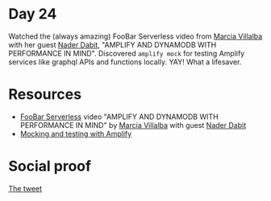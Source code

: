 # Day 24

Watched the (always amazing) FooBar Serverless video from [Marcia Villalba](https://twitter.com/mavi888uy) with her guest [Nader Dabit](https://twitter.com/dabit3), "AMPLIFY AND DYNAMODB WITH PERFORMANCE IN MIND". Discovered `amplify mock` for testing Amplify services like graphql APIs and functions locally. YAY! What a lifesaver.


# Resources

- [FooBar Serverless](https://youtu.be/FQNvhYoKHng) video "AMPLIFY AND DYNAMODB WITH PERFORMANCE IN MIND" by [Marcia Villalba](https://twitter.com/mavi888uy) with guest [Nader Dabit](https://twitter.com/dabit3)
- [Mocking and testing with Amplify](https://docs.amplify.aws/cli/usage/mock)

# Social proof

[The tweet](https://twitter.com/jennapederson/status/1290782062077673472?s=20)
